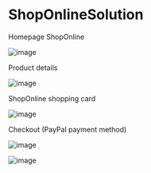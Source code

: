 # ShopOnlineSolution

Homepage ShopOnline

![image](https://github.com/Mollivex/ShopOnlineApp/assets/108339772/e176a899-bef9-4f15-b2fb-654901829aa3)

Product details

![image](https://github.com/Mollivex/ShopOnlineApp/assets/108339772/5cbd2c40-d0fc-4760-9e69-96805bb4e17a)

ShopOnline shopping card

![image](https://github.com/Mollivex/ShopOnlineApp/assets/108339772/c795e139-88d5-4295-9417-6cd2cb28bc06)

Checkout (PayPal payment method)

![image](https://github.com/Mollivex/ShopOnlineApp/assets/108339772/790c4273-09d0-4c6e-a452-ca621264cde9)

![image](https://github.com/Mollivex/ShopOnlineApp/assets/108339772/39fef138-1ec1-49b7-83a0-96302a651ec6)


